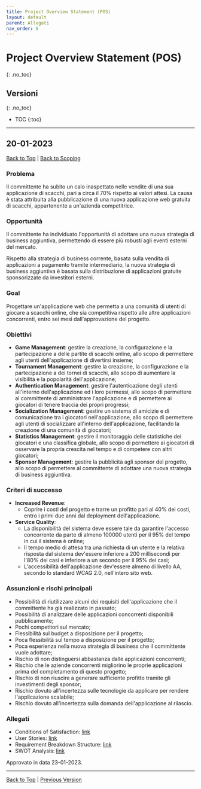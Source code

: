 ```yaml
---
title: Project Overview Statement (POS)
layout: default
parent: Allegati
nav_order: 6
---
```


# Project Overview Statement (POS)
{: .no_toc}

## Versioni
{: .no_toc}

- TOC
{:toc}

---

## 20-01-2023
[Back to Top](#top) |
[Back to Scoping](/pm/1-scoping#project-overview-statement-pos)

### Problema

Il committente ha subito un calo inaspettato nelle vendite di una sua applicazione di scacchi, pari a
circa il 70% rispetto ai valori attesi. La causa è stata attribuita alla pubblicazione di una nuova applicazione web
gratuita di scacchi, appartenente a un'azienda competitrice.

### Opportunità

Il committente ha individuato l'opportunità di adottare una nuova strategia di business aggiuntiva, 
permettendo di essere più robusti agli eventi esterni del mercato.

Rispetto alla strategia di business corrente, basata sulla vendita di applicazioni a pagamento tramite intermediario,
la nuova strategia di business aggiuntiva è basata sulla distribuzione di applicazioni gratuite sponsorizzate da
investitori esterni.

### Goal

Progettare un'applicazione web che permetta a una comunità di utenti di giocare a scacchi online, che sia
competitiva rispetto alle altre applicazioni concorrenti, entro sei mesi dall'approvazione del progetto.

### Obiettivi

- **Game Management**: gestire la creazione, la configurazione e la partecipazione a delle partite di scacchi online,
  allo scopo di permettere agli utenti dell'applicazione di divertirsi insieme;
- **Tournament Management**: gestire la creazione, la configurazione e la partecipazione a dei tornei di scacchi, allo
  scopo di aumentare la visibilità e la popolarità dell'applicazione;
- **Authentication Management**: gestire l'autenticazione degli utenti all'interno dell'applicazione ed i loro
  permessi, allo scopo di permettere al committente di amministrare l'applicazione e di permettere ai giocatori di 
  tenere traccia dei propri progressi;
- **Socialization Management**: gestire un sistema di amicizie e di comunicazione tra i giocatori nell'applicazione,
  allo scopo di permettere agli utenti di socializzare all'interno dell'applicazione, facilitando la creazione di una
  comunità di giocatori;
- **Statistics Management**: gestire il monitoraggio delle statistiche dei giocatori e una classifica globale, allo
  scopo di permettere ai giocatori di osservare la propria crescita nel tempo e di competere con altri giocatori;
- **Sponsor Management**: gestire la pubblicità agli sponsor del progetto, allo scopo di permettere al committente di
  adottare una nuova strategia di business aggiuntiva.

### Criteri di successo

- **Increased Revenue**:
  - Coprire i costi del progetto e trarre un profitto pari al 40% dei costi, entro i primi due anni dal deployment
    dell'applicazione.
- **Service Quality**:
  - La disponibilità del sistema deve essere tale da garantire l'accesso concorrente da parte di almeno 100000 utenti
    per il 95% del tempo in cui il sistema è online;
  - Il tempo medio di attesa tra una richiesta di un utente e la relativa risposta dal sistema dev'essere inferiore a
    200 millisecondi per l'80% dei casi e inferiore a un secondo per il 95% dei casi;
  - L'accessibilità dell'applicazione dev'essere almeno di livello AA, secondo lo standard WCAG 2.0, nell'intero sito
    web.

### Assunzioni e rischi principali

- Possibilità di riutilizzare alcuni dei requisiti dell'applicazione che il committente ha già realizzato in passato;
- Possibilità di analizzare delle applicazioni concorrenti disponibili pubblicamente;
- Pochi competitori sul mercato;
- Flessibilità sul budget a disposizione per il progetto;
- Poca flessibilità sul tempo a disposizione per il progetto;
- Poca esperienza nella nuova strategia di business che il committente vuole adottare;
- Rischio di non distinguersi abbastanza dalle applicazioni concorrenti;
- Rischio che le aziende concorrenti migliorino le proprie applicazioni prima del completamento di questo progetto;
- Rischio di non riuscire a generare sufficiente profitto tramite gli investimenti degli sponsor;
- Rischio dovuto all'incertezza sulle tecnologie da applicare per rendere l'applicazione scalabile;
- Rischio dovuto all'incertezza sulla domanda dell'applicazione al rilascio.

### Allegati

- Conditions of Satisfaction: [link](/pm/attachments/content/cos)
- User Stories: [link](/pm/attachments/content/user-stories)
- Requirement Breakdown Structure: [link](/pm/attachments/content/rbs)
- SWOT Analysis: [link](/pm/attachments/content/swot-analysis)

Approvato in data 23-01-2023.

---

[Back to Top](#top) |
[Previous Version](#20-01-2023)
